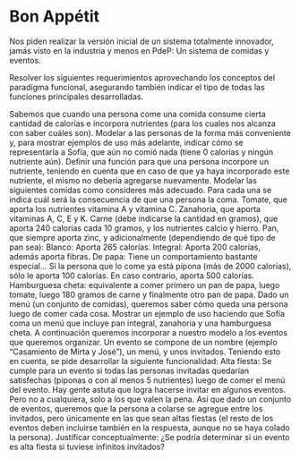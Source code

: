 # Bon Appétit
Nos piden realizar la versión inicial de un sistema totalmente innovador, jamás visto en la industria y menos en PdeP: Un sistema de comidas y eventos.

Resolver los siguientes requerimientos aprovechando los conceptos del paradigma funcional, asegurando también indicar el tipo de todas las funciones principales desarrolladas.

Sabemos que cuando una persona come una comida consume cierta cantidad de calorías e incorpora nutrientes (para los cuales nos alcanza con saber cuáles son).
Modelar a las personas de la forma más conveniente y, para mostrar ejemplos de uso más adelante, indicar cómo se representaría a Sofía, que aún no comió nada (tiene 0 calorías y ningún nutriente aún).
Definir una función para que una persona incorpore un nutriente, teniendo en cuenta que en caso de que ya haya incorporado este nutriente, el mismo no debería agregarse nuevamente.
Modelar las siguientes comidas como consideres más adecuado. Para cada una se indica cuál será la consecuencia de que una persona la coma.
Tomate, que aporta los nutrientes vitamina A y vitamina C.
Zanahoria, que aporta vitaminas A, C, E y K.
Carne (debe indicarse la cantidad en gramos), que aporta 240 calorías cada 10 gramos, y los nutrientes calcio y hierro.
Pan, que siempre aporta zinc, y adicionalmente (dependiendo de qué tipo de pan sea):
Blanco: Aporta 265 calorías.
Integral: Aporta 200 calorías, además aporta fibras.
De papa: Tiene un comportamiento bastante especial… Si la persona que lo come ya está pipona (más de 2000 calorías), sólo le aporta 100 calorías. En caso contrario, aporta 500 calorías.
Hamburguesa cheta: equivalente a comer primero un pan de papa, luego tomate, luego 180 gramos de carne y finalmente otro pan de papa.
Dado un menú (un conjunto de comidas), queremos saber cómo queda una persona luego de comer cada cosa. Mostrar un ejemplo de uso haciendo que Sofía coma un menú que incluye pan integral, zanahoria y una hamburguesa cheta.
A continuación queremos incorporar a nuestro modelo a los eventos que queremos organizar. Un evento se compone de un nombre (ejemplo “Casamiento de Mirta y José”), un menú, y unos invitados. Teniendo esto en cuenta, se pide desarrollar la siguiente funcionalidad:
Alta fiesta: Se cumple para un evento si todas las personas invitadas quedarían satisfechas (piponas o con al menos 5 nutrientes) luego de comer el menú del evento.
Hay gente astuta que logra hacerse invitar en algunos eventos. Pero no a cualquiera, solo a los que valen la pena. Así que dado un conjunto de eventos, queremos que la persona a colarse se agregue entre los invitados, pero únicamente en las que sean altas fiestas (el resto de los eventos deben incluirse también en la respuesta, aunque no se haya colado la persona).
Justificar conceptualmente: ¿Se podría determinar si un evento es alta fiesta si tuviese infinitos invitados?

